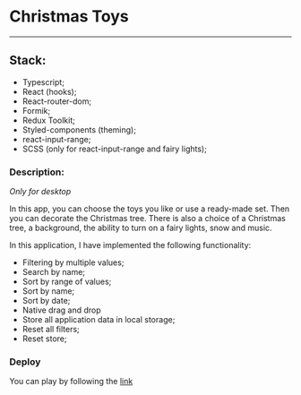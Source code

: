 # Christmas Toys

---


## Stack:

- Typescript;
- React (hooks);
- React-router-dom;
- Formik;
- Redux Toolkit;
- Styled-components (theming);
- react-input-range;
- SCSS (only for react-input-range and fairy lights);

### Description:

_Only for desktop_

In this app,  you can choose the toys you like or use a ready-made set. Then you can decorate the Christmas tree. There is also a choice of a Christmas tree, a background, the ability to turn on a fairy lights, snow and music.

In this application, I have implemented the following functionality:

 - Filtering by multiple values;
 - Search by name;
 - Sort by range of values;
 - Sort by name;
 - Sort by date;
 - Native drag and drop
 - Store all application data in local storage;
 - Reset all filters;
 - Reset store;

### Deploy

You can play by following the [link](https://olesiklesha-christmas-toys.netlify.app/)

